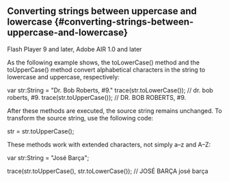 ## Converting strings between uppercase and lowercase {#converting-strings-between-uppercase-and-lowercase}

Flash Player 9 and later, Adobe AIR 1.0 and later

As the following example shows, the toLowerCase() method and the toUpperCase() method convert alphabetical characters in the string to lowercase and uppercase, respectively:

var str:String = &quot;Dr. Bob Roberts, #9.&quot; trace(str.toLowerCase()); // dr. bob roberts, #9\. trace(str.toUpperCase()); // DR. BOB ROBERTS, #9.

After these methods are executed, the source string remains unchanged. To transform the source string, use the following code:

str = str.toUpperCase();

These methods work with extended characters, not simply a–z and A–Z:

var str:String = &quot;José Barça&quot;;

trace(str.toUpperCase(), str.toLowerCase()); // JOSÉ BARÇA josé barça